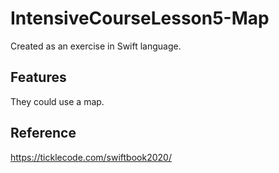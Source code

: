 # IntensiveCourseLesson5-Map
Created as an exercise in Swift language.


## Features
They could use a map.
 
 
## Reference
https://ticklecode.com/swiftbook2020/
